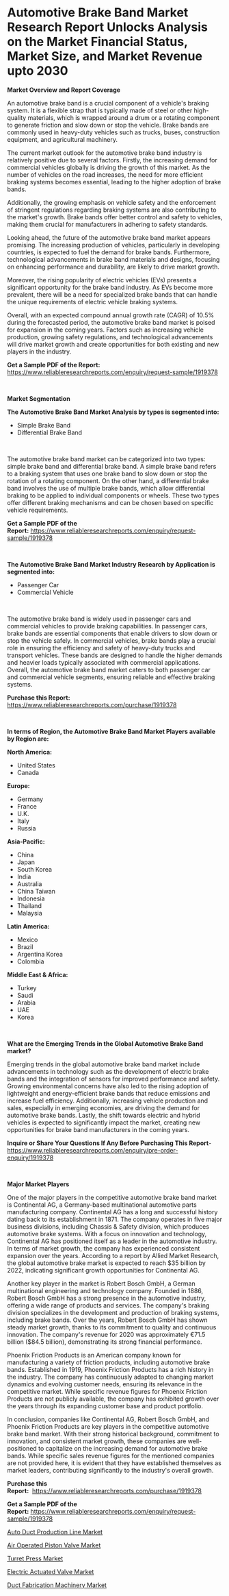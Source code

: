 <p><h1>Automotive Brake Band Market Research Report Unlocks Analysis on the Market Financial Status, Market Size, and Market Revenue upto 2030</h1></p><p><strong>Market Overview and Report Coverage</strong></p>
<p><p>An automotive brake band is a crucial component of a vehicle's braking system. It is a flexible strap that is typically made of steel or other high-quality materials, which is wrapped around a drum or a rotating component to generate friction and slow down or stop the vehicle. Brake bands are commonly used in heavy-duty vehicles such as trucks, buses, construction equipment, and agricultural machinery.</p><p>The current market outlook for the automotive brake band industry is relatively positive due to several factors. Firstly, the increasing demand for commercial vehicles globally is driving the growth of this market. As the number of vehicles on the road increases, the need for more efficient braking systems becomes essential, leading to the higher adoption of brake bands.</p><p>Additionally, the growing emphasis on vehicle safety and the enforcement of stringent regulations regarding braking systems are also contributing to the market's growth. Brake bands offer better control and safety to vehicles, making them crucial for manufacturers in adhering to safety standards.</p><p>Looking ahead, the future of the automotive brake band market appears promising. The increasing production of vehicles, particularly in developing countries, is expected to fuel the demand for brake bands. Furthermore, technological advancements in brake band materials and designs, focusing on enhancing performance and durability, are likely to drive market growth.</p><p>Moreover, the rising popularity of electric vehicles (EVs) presents a significant opportunity for the brake band industry. As EVs become more prevalent, there will be a need for specialized brake bands that can handle the unique requirements of electric vehicle braking systems.</p><p>Overall, with an expected compound annual growth rate (CAGR) of 10.5% during the forecasted period, the automotive brake band market is poised for expansion in the coming years. Factors such as increasing vehicle production, growing safety regulations, and technological advancements will drive market growth and create opportunities for both existing and new players in the industry.</p></p>
<p><strong>Get a Sample PDF of the Report:</strong> <a href="https://www.reliableresearchreports.com/enquiry/request-sample/1919378">https://www.reliableresearchreports.com/enquiry/request-sample/1919378</a></p>
<p>&nbsp;</p>
<p><strong>Market Segmentation</strong></p>
<p><strong>The Automotive Brake Band Market Analysis by types is segmented into:</strong></p>
<p><ul><li>Simple Brake Band</li><li>Differential Brake Band</li></ul></p>
<p>&nbsp;</p>
<p><p>The automotive brake band market can be categorized into two types: simple brake band and differential brake band. A simple brake band refers to a braking system that uses one brake band to slow down or stop the rotation of a rotating component. On the other hand, a differential brake band involves the use of multiple brake bands, which allow differential braking to be applied to individual components or wheels. These two types offer different braking mechanisms and can be chosen based on specific vehicle requirements.</p></p>
<p><strong>Get a Sample PDF of the Report:</strong>&nbsp;<a href="https://www.reliableresearchreports.com/enquiry/request-sample/1919378">https://www.reliableresearchreports.com/enquiry/request-sample/1919378</a></p>
<p>&nbsp;</p>
<p><strong>The Automotive Brake Band Market Industry Research by Application is segmented into:</strong></p>
<p><ul><li>Passenger Car</li><li>Commercial Vehicle</li></ul></p>
<p>&nbsp;</p>
<p><p>The automotive brake band is widely used in passenger cars and commercial vehicles to provide braking capabilities. In passenger cars, brake bands are essential components that enable drivers to slow down or stop the vehicle safely. In commercial vehicles, brake bands play a crucial role in ensuring the efficiency and safety of heavy-duty trucks and transport vehicles. These bands are designed to handle the higher demands and heavier loads typically associated with commercial applications. Overall, the automotive brake band market caters to both passenger car and commercial vehicle segments, ensuring reliable and effective braking systems.</p></p>
<p><strong>Purchase this Report:</strong>&nbsp; <a href="https://www.reliableresearchreports.com/purchase/1919378">https://www.reliableresearchreports.com/purchase/1919378</a></p>
<p>&nbsp;</p>
<p><strong>In terms of Region, the Automotive Brake Band Market Players available by Region are:</strong></p>
<p>
    <p> <strong> North America: </strong>
        <ul>
            <li>United States</li>
            <li>Canada</li>
        </ul>
        </p> 
    <p> <strong> Europe: </strong>
        <ul>
            <li>Germany</li>
            <li>France</li>
            <li>U.K.</li>
            <li>Italy</li>
            <li>Russia</li>
        </ul>
        </p> 
    <p> <strong> Asia-Pacific: </strong>
        <ul>
            <li>China</li>
            <li>Japan</li>
            <li>South Korea</li>
            <li>India</li>
            <li>Australia</li>
            <li>China Taiwan</li>
            <li>Indonesia</li>
            <li>Thailand</li>
            <li>Malaysia</li>
        </ul>
        </p> 
    <p> <strong> Latin America: </strong>
        <ul>
            <li>Mexico</li>
            <li>Brazil</li>
            <li>Argentina Korea</li>
            <li>Colombia</li>
        </ul>
        </p> 
    <p> <strong> Middle East & Africa: </strong>
        <ul>
            <li>Turkey</li>
            <li>Saudi</li>
            <li>Arabia</li>
            <li>UAE</li>
            <li>Korea</li>
        </ul>
    </p>
    </p>
<p>&nbsp;</p>
<p><strong>What are the Emerging Trends in the Global Automotive Brake Band market?</strong></p>
<p><p>Emerging trends in the global automotive brake band market include advancements in technology such as the development of electric brake bands and the integration of sensors for improved performance and safety. Growing environmental concerns have also led to the rising adoption of lightweight and energy-efficient brake bands that reduce emissions and increase fuel efficiency. Additionally, increasing vehicle production and sales, especially in emerging economies, are driving the demand for automotive brake bands. Lastly, the shift towards electric and hybrid vehicles is expected to significantly impact the market, creating new opportunities for brake band manufacturers in the coming years.</p></p>
<p><strong>Inquire or Share Your Questions If Any Before Purchasing This Report</strong>- <a href="https://www.reliableresearchreports.com/enquiry/pre-order-enquiry/1919378">https://www.reliableresearchreports.com/enquiry/pre-order-enquiry/1919378</a></p>
<p>&nbsp;</p>
<p><strong>Major Market Players</strong></p>
<p><p>One of the major players in the competitive automotive brake band market is Continental AG, a Germany-based multinational automotive parts manufacturing company. Continental AG has a long and successful history dating back to its establishment in 1871. The company operates in five major business divisions, including Chassis & Safety division, which produces automotive brake systems. With a focus on innovation and technology, Continental AG has positioned itself as a leader in the automotive industry. In terms of market growth, the company has experienced consistent expansion over the years. According to a report by Allied Market Research, the global automotive brake market is expected to reach $35 billion by 2022, indicating significant growth opportunities for Continental AG.</p><p>Another key player in the market is Robert Bosch GmbH, a German multinational engineering and technology company. Founded in 1886, Robert Bosch GmbH has a strong presence in the automotive industry, offering a wide range of products and services. The company's braking division specializes in the development and production of braking systems, including brake bands. Over the years, Robert Bosch GmbH has shown steady market growth, thanks to its commitment to quality and continuous innovation. The company's revenue for 2020 was approximately €71.5 billion ($84.5 billion), demonstrating its strong financial performance.</p><p>Phoenix Friction Products is an American company known for manufacturing a variety of friction products, including automotive brake bands. Established in 1919, Phoenix Friction Products has a rich history in the industry. The company has continuously adapted to changing market dynamics and evolving customer needs, ensuring its relevance in the competitive market. While specific revenue figures for Phoenix Friction Products are not publicly available, the company has exhibited growth over the years through its expanding customer base and product portfolio.</p><p>In conclusion, companies like Continental AG, Robert Bosch GmbH, and Phoenix Friction Products are key players in the competitive automotive brake band market. With their strong historical background, commitment to innovation, and consistent market growth, these companies are well-positioned to capitalize on the increasing demand for automotive brake bands. While specific sales revenue figures for the mentioned companies are not provided here, it is evident that they have established themselves as market leaders, contributing significantly to the industry's overall growth.</p></p>
<p><strong>Purchase this Report:</strong>&nbsp;&nbsp;<a href="https://www.reliableresearchreports.com/purchase/1919378">https://www.reliableresearchreports.com/purchase/1919378</a></p>
<p></p>
<p><strong>Get a Sample PDF of the Report:</strong>&nbsp;<a href="https://www.reliableresearchreports.com/enquiry/request-sample/1919378">https://www.reliableresearchreports.com/enquiry/request-sample/1919378</a></p>
<p><p><a href="https://www.linkedin.com/pulse/auto-duct-production-line-market-size-2023-2030-global-tcpte/">Auto Duct Production Line Market</a></p><p><a href="https://medium.com/@joycelucas56/air-operated-piston-valve-market-outlook-industry-overview-and-forecast-2023-to-2030-06eccd62626d">Air Operated Piston Valve Market</a></p><p><a href="https://www.linkedin.com/pulse/turret-press-market-size-growth-forecast-from-2023-2030-qvhue/">Turret Press Market</a></p><p><a href="https://medium.com/@emilywest91/analyzing-electric-actuated-valve-market-global-industry-perspective-and-forecast-2023-to-2030-0d89e806fa82">Electric Actuated Valve Market</a></p><p><a href="https://www.linkedin.com/pulse/decoding-duct-fabrication-machinery-market-deep-dive-qkuue/">Duct Fabrication Machinery Market</a></p></p>